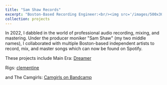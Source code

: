 ```yaml
---
title: "Sam Shaw Records"
excerpt: "Boston-Based Recording Engineer:<br/><img src='/images/500x300.png'>"
collection: projects
---
```


In 2022, I dabbled in the world of professional audio recording, mixing, and mastering. 
Under the producer moniker "Sam Shaw" (my two middle names), I collaborated with multiple Boston-based independent artists to 
record, mix, and master songs which can now be found on Spotify.

These projects include Main Era:
[Dreamer](https://open.spotify.com/album/7pj30Xq7oEyJWFDdNvoLOT?si=f2qPplmHTm-OAZYOdhqgxA)

Rigs:
[clementine](https://open.spotify.com/album/4WY8jizay0AcCPVNHcmApW?si=yAPzcagoT0igWBT73puhJA)

and The Camgirls:
[Camgirls on Bandcamp](https://thecamgirls.bandcamp.com)
